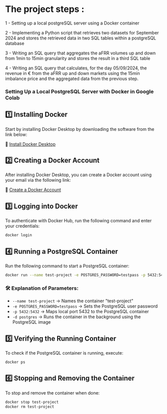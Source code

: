 # The project steps :



1 - Setting up a local postgreSQL server using a Docker container

2 - Implementing a Python script that retrieves two datasets for September 2024 and stores the retrieved data in two SQL tables within a postgreSQL database

3 - Writing an SQL query that aggregates the aFRR volumes up and down from 1min to 15min granularity and stores the result in a third SQL table

4 - Writing an SQL query that calculates, for the day 05/09/2024, the revenue in € from the aFRR up and down markets using the 15min imbalance price and the aggregated data from the previous step.


### Setting Up a Local PostgreSQL Server with Docker in Google Colab


## 1️⃣ Installing Docker

Start by installing Docker Desktop by downloading the software from the link below:


🔗 [Install Docker Desktop](https://docs.docker.com/desktop/setup/install/windows-install/)

## 2️⃣ Creating a Docker Account
After installing Docker Desktop, you can create a Docker account using your email via the following link:


🔗 [Create a Docker Account](https://login.docker.com/u/login/)

## 3️⃣ Logging into Docker 
To authenticate with Docker Hub, run the following command and enter your credentials:

```sh
docker login
```

## 4️⃣ Running a PostgreSQL Container
Run the following command to start a PostgreSQL container:

```sh
docker run --name test-project -e POSTGRES_PASSWORD=testpass -p 5432:5432 -d postgres
```

### 🛠 Explanation of Parameters:
- `--name test-project` → Names the container "test-project"
- `-e POSTGRES_PASSWORD=testpass` → Sets the PostgreSQL user password
- `-p 5432:5432` → Maps local port 5432 to the PostgreSQL container
- `-d postgres` → Runs the container in the background using the PostgreSQL image

## 5️⃣ Verifying the Running Container
To check if the PostgreSQL container is running, execute:

```sh
docker ps
```

## 6️⃣ Stopping and Removing the Container
To stop and remove the container when done:

```sh
docker stop test-project
docker rm test-project

